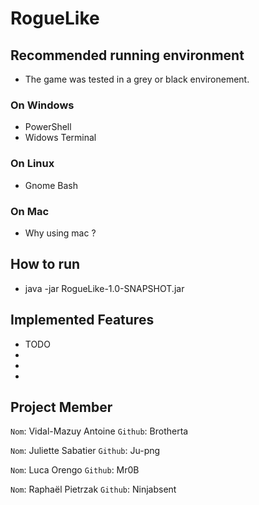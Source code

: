 # RogueLike

## Recommended running environment 
 - The game was tested in a grey or black environement.
### On Windows
 - PowerShell
 - Widows Terminal

### On Linux
 - Gnome Bash

### On Mac
 - Why using mac ?

## How to run
- java -jar RogueLike-1.0-SNAPSHOT.jar

## Implemented Features
- TODO
-
-
-

## Project Member
`Nom`: Vidal-Mazuy Antoine 
`Github`: Brotherta

`Nom`: Juliette Sabatier
`Github`: Ju-png

`Nom`: Luca Orengo
`Github`: Mr0B

`Nom`: Raphaël Pietrzak
`Github`: Ninjabsent

